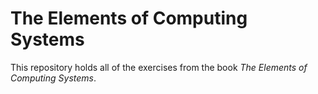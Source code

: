 # The Elements of Computing Systems

This repository holds all of the exercises from the book _The Elements of
Computing Systems_.
